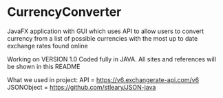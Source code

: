 # CurrencyConverter
JavaFX application with GUI which uses API to allow users to convert currency from a list of possible currencies with the most up to date exchange rates found online

Working on VERSION 1.0 Coded fully in JAVA. All sites and references will be shown in this README

What we used in project:
API = https://v6.exchangerate-api.com/v6
JSONObject = https://github.com/stleary/JSON-java
